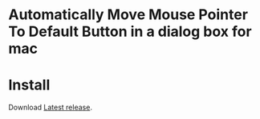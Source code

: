 #  Automatically Move Mouse Pointer To Default Button in a dialog box for mac

# Install

Download [Latest release](https://github.com/kyo-ago/Automatically-Move-Mouse-Pointer-To-Default-Button-in-a-dialog-box-for-mac/releases/latest).
